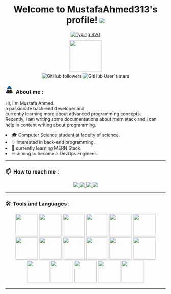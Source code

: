<h1 align="center">
    Welcome to  MustafaAhmed313's profile!
    <img src="https://media.giphy.com/media/hvRJCLFzcasrR4ia7z/giphy.gif" width="28">
</h1>

<p align="center" style="margin: 10px 0">
    <a href="https://git.io/typing-svg"><img src="https://readme-typing-svg.demolab.com?font=Fira+Code&pause=1000&center=true&vCenter=true&random=false&width=435&lines=I'm+a+Junior+Software+Engineer👨‍💻;I'm+a+Back-End+Developer;I'm++an+Active+Learner" alt="Typing SVG" /></a>
</p>

<div align="center">    
<img src="https://camo.githubusercontent.com/825ea5df28e610cee97257781b6172f5d892978f9da8a2858cf66efc4f0302f4/68747470733a2f2f6d656469612e67697068792e636f6d2f6d656469612f335877386a59337a62465274466436654b382f67697068792e676966" width="100" height="100">
</div>

<div align="center">
    <img alt="GitHub followers" src="https://img.shields.io/github/followers/MustafaAhmed313?logo=github">
    <img alt="GitHub User's stars" src="https://img.shields.io/github/stars/MustafaAhmed313?logo=github">
</div>

<h3>
 <img src ="https://github.com/0xAbdulKhalid/0xAbdulKhalid/raw/main/assets/mdImages/about_me.gif" width=25px> &nbsp;About me :
</h3>

<div>
    <p>
        Hi, I'm Mustafa Ahmed.<br> 
        a passionate back-end developer and <br>currently learning more about advanced programming concepts.<br>         
        Recently, i am writing some documentations about mern stack and i can help in content writing about programming.
    </p>
    <li>🎓 Computer Science student at faculty of science.</li>
    <li>✨ Interested in back-end programming.</li>
    <li>🌱 currently learning MERN Stack.</li>
    <li>♾️ aiming to become a DevOps Engineer.</li>
</div>

---

<h3>📫 &nbsp;How to reach me :</h3>
<div align="center">
        <a href="mailto:mostafa3132004@gmail.com">
        <img src="https://img.shields.io/badge/Gmail-D14836?style=for-the-badge&logo=gmail&logoColor=white">
        </a>
        <a href="https://www.facebook.com/profile.php?id=100009770403789">
        <img src="https://img.shields.io/badge/Facebook-1877F2?style=for-the-badge&logo=facebook&logoColor=white">
        </a>
        <a href="https://www.linkedin.com/in/mustafa-ahmed-6489501a6/">
        <img src="https://img.shields.io/badge/LinkedIn-0077B5?style=for-the-badge&logo=linkedin&logoColor=whit">
        </a>
        <a href="https://twitter.com/Mustafa2127017">
        <img src="https://img.shields.io/badge/Twitter-1DA1F2?style=for-the-badge&logo=twitter&logoColor=white">
        </a>
</div>
    
---

<h3>🛠 &nbsp;Tools and Languages :</h3>
<div align="center">
            <img width="70" height="70" src="https://cdn.jsdelivr.net/gh/devicons/devicon/icons/java/java-original-wordmark.svg" />  
            <img width="70" height="70" src="https://cdn.jsdelivr.net/gh/devicons/devicon/icons/javascript/javascript-original.svg" />  
            <img width="70" height="70" src="https://cdn.jsdelivr.net/gh/devicons/devicon/icons/php/php-original.svg" />
            <img width="70" height="70" src="https://cdn.jsdelivr.net/gh/devicons/devicon/icons/express/express-original.svg" />  
            <img width="70" height="70" src="https://cdn.jsdelivr.net/gh/devicons/devicon/icons/nodejs/nodejs-plain-wordmark.svg" />  
            <img width="70" height="70" src="https://cdn.jsdelivr.net/gh/devicons/devicon/icons/bash/bash-original.svg" />  
            <img width="70" height="70" src="https://cdn.jsdelivr.net/gh/devicons/devicon/icons/mongodb/mongodb-original-wordmark.svg" />  
            <img width="70" height="70" src="https://cdn.jsdelivr.net/gh/devicons/devicon/icons/mysql/mysql-original-wordmark.svg" />  
            <img width="70" height="70" src="https://cdn.jsdelivr.net/gh/devicons/devicon/icons/postgresql/postgresql-plain-wordmark.svg" />            
            <img width="70" height="70" src="https://cdn.jsdelivr.net/gh/devicons/devicon/icons/react/react-original-wordmark.svg" />  
            <img width="70" height="70" src="https://cdn.jsdelivr.net/gh/devicons/devicon/icons/oracle/oracle-original.svg" />  
            <img  width="70" height="70" src="https://cdn.jsdelivr.net/gh/devicons/devicon/icons/cplusplus/cplusplus-original.svg" />  
            <img width="70" height="70" src="https://cdn.jsdelivr.net/gh/devicons/devicon/icons/threejs/threejs-original-wordmark.svg" />
            <img width="70" height="70" src="https://cdn.jsdelivr.net/gh/devicons/devicon/icons/git/git-plain.svg" />
            <img width="70" height="70" src="https://cdn.jsdelivr.net/gh/devicons/devicon/icons/vscode/vscode-original-wordmark.svg" />
            <img width="70" height="70" src="https://cdn.jsdelivr.net/gh/devicons/devicon/icons/html5/html5-original.svg" />  
            <img width="70" height="70" src="https://cdn.jsdelivr.net/gh/devicons/devicon/icons/css3/css3-original.svg" />
          
          
          
</div>

---
